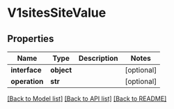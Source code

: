 # V1sitesSiteValue

## Properties
Name | Type | Description | Notes
------------ | ------------- | ------------- | -------------
**interface** | **object** |  | [optional] 
**operation** | **str** |  | [optional] 

[[Back to Model list]](../README.md#documentation-for-models) [[Back to API list]](../README.md#documentation-for-api-endpoints) [[Back to README]](../README.md)

